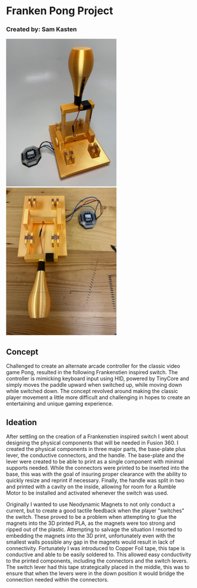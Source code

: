 <h1>Franken Pong Project</h1>

<h3> Created by: Sam Kasten </h3>

<img src="Franken%20Pong%20Controller.jpg" alt="Franken Pong Project">
<img src="Franken%20Pong%20Controller2.jpg" alt="Franken Pong Project">

<style>
    img {width: 300px; height: 400px;}
</style>

<h2>
    Concept
</h2>

<p>
    Challenged to create an alternate arcade controller for the classic video game Pong, resulted in the following 
Frankenstien inspired switch. The controller is mimicking keyboard input using HID, powered by TinyCore and simply 
moves the paddle upward when switched up, while moving down while switched down. The concept revolved around making 
the classic player movement a little more difficult and challenging in hopes to create an entertaining and unique 
gaming experience.
    
</p>
    
<h2>
    Ideation
</h2>

<p>
    After settling on the creation of a Frankenstien inspired switch I went about designing the physical components
that will be needed in Fusion 360. I created the physical components in three major parts, the base-plate plus lever,
the conductive connectors, and the handle. The base-plate and the lever were created to be able to print as a single
component with minimal supports needed. While the connectors were printed to be inserted into the base, this was with
the goal of insuring proper clearance with the ability to quickly resize and reprint if necessary. Finally, the handle
was split in two and printed with a cavity on the inside, allowing for room for a Rumble Motor to be installed and 
activated whenever the switch was used.

</p>

<p>
Originally I wanted to use Neodynamic Magnets to not only conduct a current, but to create a good tactile feedback 
when the player "switches" the switch. These proved to be a problem when attempting to 
glue the magnets into the 3D printed PLA, as the magnets were too strong and ripped out of the plastic. Attempting to 
salvage the situation I resorted to embedding the magnets into the 3D print, unfortunately even with the smallest walls 
possible any gap in the magnets would result in lack of connectivity. Fortunately I was introduced to Copper Foil tape,
this tape is conductive and able to be easily soldered to. This allowed easy conductivity to the printed components, 
including the connectors and the switch levers. The switch lever had this tape strategically placed in the middle, this 
was to ensure that when the levers were in the down position it would bridge the connection needed within the connectors.

</p>

